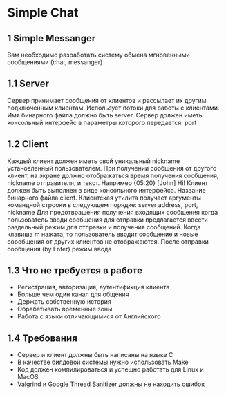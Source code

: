 # Simple Chat

## 1 Simple Messanger

Вам необходимо разработать систему обмена мгновенными сообщениями
(chat, messanger)

## 1.1 Server

Сервер принимает сообщения от клиентов и рассылает их другим подключенным клиентам. Использует потоки для работы с клиентами. Имя бинарного файла должно быть server. Сервер должен иметь консольный интерфейс в параметры которого передается: port

## 1.2 Client

Каждый клиент должен иметь свой уникальный nickname установленный
пользователем. При получении сообщения от другого клиент, на экране
должно отображаться время получения сообщения, nickname отправителя,
и текст. Например {05:20} [John] Hi!
Клиент должен быть выполнен в виде консольного интерфейса. Название бинарного файла client. Клиентская утилита получает аргументы командной строоки в следующем порядке: server address, port, nickname
Для предотвращения получения входящих сообщения когда пользователь вводи сообщения для отправки предлагается ввести раздельный режим для отправки и получения сообщений. Когда клавиша m нажата, то
пользователь вводит сообщение и новые соообщения от других клиентов не
отображаются. После отправки сообщения (by Enter) режим ввода

## 1.3 Что не требуется в работе

- Регистрация, авторизация, аутентификция клиента
- Больше чем один канал для общения
- Держать собственную история
- Обрабатывать временные зоны
- Работа с языки отличающимися от Английского

## 1.4 Требования

- Сервер и клиент должны быть написаны на языке C
- В качестве билдовой системы нужно использовать Make
- Код должен компилироваться и успешно работать для Linux и MacOS
- Valgrind и Google Thread Sanitizer должны не находить ошибок
